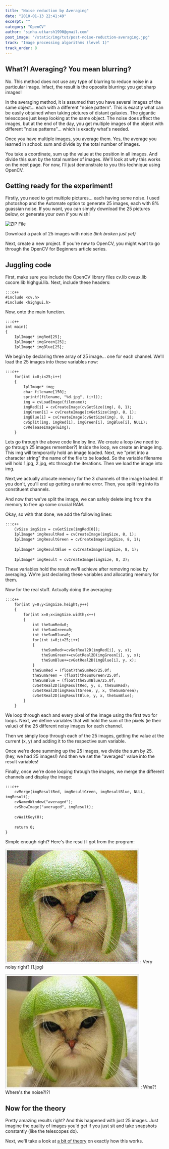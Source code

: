 ```yaml
---
title: "Noise reduction by Averaging"
date: "2010-01-13 22:41:49"
excerpt: ""
category: "OpenCV"
author: "sinha.utkarsh1990@gmail.com"
post_image: "/static/img/tut/post-noise-reduction-averaging.jpg"
track: "Image processing algorithms (level 1)"
track_order: 8
---
```


## What?! Averaging? You mean blurring?

No. This method does not use any type of blurring to reduce noise in a particular image. Infact, the result is the opposite blurring: you get sharp images!

In the averaging method, it is assumed that you have several images of the same object... each with a different "noise pattern". This is exactly what can be easily obtained when taking pictures of distant galaxies. The gigantic telescopes just keep looking at the same object. The noise does affect the images, but at the end of the day, you get multiple images of the object with different "noise patterns"... which is exactly what's needed.

Once you have multiple images, you average them. Yes, the average you learned in school: sum and divide by the total number of images.

You take a coordinate, sum up the value at the position in all images. And divide this sum by the total number of images. We'll look at why this works on the next page. For now, I'll just demonstrate to you this technique using OpenCV. 

## Getting ready for the experiment!

Firstly, you need to get multiple pictures... each having some noise. I used photoshop and the Automate option to generate 25 images, each with 8% guassian noise. If you want, you can simply download the 25 pictures below, or generate your own if you wish!

![ZIP File](/static/img/tut/zip_file_download.png)

Download a pack of 25 images with noise _(link broken just yet)_

Next, create a new project. If you're new to OpenCV, you might want to go through the OpenCV for Beginners article series. 

## Juggling code

First, make sure you include the OpenCV library files cv.lib cvaux.lib cxcore.lib highgui.lib. Next, include these headers: 
    
    :::c++
    #include <cv.h>
    #include <highgui.h>

Now, onto the main function. 
    
    
    :::c++
    int main()
    {
        IplImage* imgRed[25];
        IplImage* imgGreen[25];
        IplImage* imgBlue[25];

We begin by declaring three array of 25 image... one for each channel. We'll load the 25 images into these variables now: 
    
    
    :::c++
        for(int i=0;i<25;i++)
        {
            IplImage* img;
            char filename[150];
            sprintf(filename, "%d.jpg", (i+1));
            img = cvLoadImage(filename);
            imgRed[i] = cvCreateImage(cvGetSize(img), 8, 1);
            imgGreen[i] = cvCreateImage(cvGetSize(img), 8, 1);
            imgBlue[i] = cvCreateImage(cvGetSize(img), 8, 1);
            cvSplit(img, imgRed[i], imgGreen[i], imgBlue[i], NULL);
            cvReleaseImage(&img);
        }

Lets go through the above code line by line. We create a loop (we need to go through 25 images remember?) Inside the loop, we create an image img. This img will temporarily hold an image loaded. Next, we "print into a character string" the name of the file to be loaded. So the variable filename will hold 1.jpg, 2.jpg, etc through the iterations. Then we load the image into img.

Next,we actually allocate memory for the 3 channels of the image loaded. If you don't, you'll end up getting a runtime error. Then, you split img into its constituent channels. 

And now that we've split the image, we can safely delete img from the memory to free up some crucial RAM.

Okay, so with that done, we add the following lines: 
    
    
    :::c++
        CvSize imgSize = cvGetSize(imgRed[0]);
        IplImage* imgResultRed = cvCreateImage(imgSize, 8, 1);
        IplImage* imgResultGreen = cvCreateImage(imgSize, 8, 1);
    
        IplImage* imgResultBlue = cvCreateImage(imgSize, 8, 1);
    
        IplImage* imgResult = cvCreateImage(imgSize, 8, 3);

These variables hold the result we'll achieve after removing noise by averaging. We're just declaring these variables and allocating memory for them.

Now for the real stuff. Actually doing the averaging: 
    
    
    :::c++
        for(int y=0;y<imgSize.height;y++)
        {
            for(int x=0;x<imgSize.width;x++)
            {
                int theSumRed=0;
                int theSumGreen=0;
                int theSumBlue=0;
                for(int i=0;i<25;i++)
                {
                    theSumRed+=cvGetReal2D(imgRed[i], y, x);
                    theSumGreen+=cvGetReal2D(imgGreen[i], y, x);
                    theSumBlue+=cvGetReal2D(imgBlue[i], y, x);
                }
                theSumRed = (float)theSumRed/25.0f;
                theSumGreen = (float)theSumGreen/25.0f;
                theSumBlue = (float)theSumBlue/25.0f;
                cvSetReal2D(imgResultRed, y, x, theSumRed);
                cvSetReal2D(imgResultGreen, y, x, theSumGreen);
                cvSetReal2D(imgResultBlue, y, x, theSumBlue);
            }
        }

We loop through each and every pixel of the image using the first two for loops. Next, we define variables that will hold the sum of the pixels (ie their value) of the 25 different noisy images for each channel.

Then we simply loop through each of the 25 images, getting the value at the current (x, y) and adding it to the respective sum variable. 

Once we're done summing up the 25 images, we divide the sum by 25. (hey, we had 25 images!) And then we set the "averaged" value into the result variables!

Finally, once we're done looping through the images, we merge the different channels and display the image: 
    
    
    :::c++
        cvMerge(imgResultRed, imgResultGreen, imgResultBlue, NULL, imgResult);
        cvNamedWindow("averaged");
        cvShowImage("averaged", imgResult);
    
        cvWaitKey(0);
    
        return 0;
    }

Simple enough right? Here's the result I got from the program: 

![Noisy 1](/static/img/tut/1.jpg)
: Very noisy right? (1.jpg)

![The final result](/static/img/tut/averaging_result.jpg)
: Wha?! Where's the noise?!?!

## Now for the theory

Pretty amazing results right? And this happened with just 25 images. Just imagine the quality of images you'd get if you just sit and take snapshots constantly (like the telescopes do).

Next, we'll take a look at [a bit of theory](/tutorials/noise-reduction-by-averaging-theory/) on exactly how this works.
